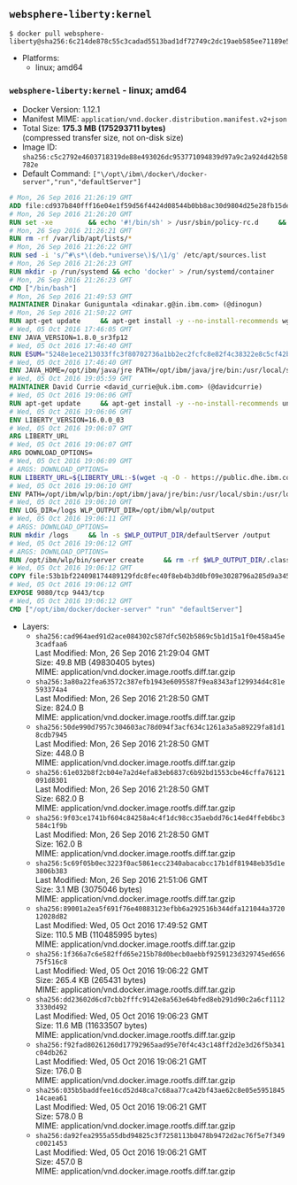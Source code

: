 ## `websphere-liberty:kernel`

```console
$ docker pull websphere-liberty@sha256:6c214de878c55c3cadad5513bad1df72749c2dc19aeb585ee71189e5b8310d7e
```

-	Platforms:
	-	linux; amd64

### `websphere-liberty:kernel` - linux; amd64

-	Docker Version: 1.12.1
-	Manifest MIME: `application/vnd.docker.distribution.manifest.v2+json`
-	Total Size: **175.3 MB (175293711 bytes)**  
	(compressed transfer size, not on-disk size)
-	Image ID: `sha256:c5c2792e4603718319de88e493026dc953771094839d97a9c2a924d42b58782e`
-	Default Command: `["\/opt\/ibm\/docker\/docker-server","run","defaultServer"]`

```dockerfile
# Mon, 26 Sep 2016 21:26:19 GMT
ADD file:cd937b840fff16e04e1f59d56f4424d08544b0bb8ac30d9804d25e28fb15ded3 in / 
# Mon, 26 Sep 2016 21:26:20 GMT
RUN set -xe 		&& echo '#!/bin/sh' > /usr/sbin/policy-rc.d 	&& echo 'exit 101' >> /usr/sbin/policy-rc.d 	&& chmod +x /usr/sbin/policy-rc.d 		&& dpkg-divert --local --rename --add /sbin/initctl 	&& cp -a /usr/sbin/policy-rc.d /sbin/initctl 	&& sed -i 's/^exit.*/exit 0/' /sbin/initctl 		&& echo 'force-unsafe-io' > /etc/dpkg/dpkg.cfg.d/docker-apt-speedup 		&& echo 'DPkg::Post-Invoke { "rm -f /var/cache/apt/archives/*.deb /var/cache/apt/archives/partial/*.deb /var/cache/apt/*.bin || true"; };' > /etc/apt/apt.conf.d/docker-clean 	&& echo 'APT::Update::Post-Invoke { "rm -f /var/cache/apt/archives/*.deb /var/cache/apt/archives/partial/*.deb /var/cache/apt/*.bin || true"; };' >> /etc/apt/apt.conf.d/docker-clean 	&& echo 'Dir::Cache::pkgcache ""; Dir::Cache::srcpkgcache "";' >> /etc/apt/apt.conf.d/docker-clean 		&& echo 'Acquire::Languages "none";' > /etc/apt/apt.conf.d/docker-no-languages 		&& echo 'Acquire::GzipIndexes "true"; Acquire::CompressionTypes::Order:: "gz";' > /etc/apt/apt.conf.d/docker-gzip-indexes 		&& echo 'Apt::AutoRemove::SuggestsImportant "false";' > /etc/apt/apt.conf.d/docker-autoremove-suggests
# Mon, 26 Sep 2016 21:26:21 GMT
RUN rm -rf /var/lib/apt/lists/*
# Mon, 26 Sep 2016 21:26:22 GMT
RUN sed -i 's/^#\s*\(deb.*universe\)$/\1/g' /etc/apt/sources.list
# Mon, 26 Sep 2016 21:26:23 GMT
RUN mkdir -p /run/systemd && echo 'docker' > /run/systemd/container
# Mon, 26 Sep 2016 21:26:23 GMT
CMD ["/bin/bash"]
# Mon, 26 Sep 2016 21:49:53 GMT
MAINTAINER Dinakar Guniguntala <dinakar.g@in.ibm.com> (@dinogun)
# Mon, 26 Sep 2016 21:50:22 GMT
RUN apt-get update     && apt-get install -y --no-install-recommends wget ca-certificates     && rm -rf /var/lib/apt/lists/*
# Wed, 05 Oct 2016 17:46:05 GMT
ENV JAVA_VERSION=1.8.0_sr3fp12
# Wed, 05 Oct 2016 17:46:40 GMT
RUN ESUM="5248e1ece213033ffc3f80702736a1bb2ec2fcfc8e82f4c38322e8c5cf42bfe8"     && BASE_URL="https://public.dhe.ibm.com/ibmdl/export/pub/systems/cloud/runtimes/java/meta/"     && YML_FILE="jre/linux/x86_64/index.yml"     && wget -q -U UA_IBM_JAVA_Docker -O /tmp/index.yml $BASE_URL/$YML_FILE     && JAVA_URL=$(cat /tmp/index.yml | sed -n '/'$JAVA_VERSION'/{n;p}' | sed -n 's/\s*uri:\s//p' | tr -d '\r')     && wget -q -U UA_IBM_JAVA_Docker -O /tmp/ibm-java.bin $JAVA_URL     && echo "$ESUM  /tmp/ibm-java.bin" | sha256sum -c -     && echo "INSTALLER_UI=silent" > /tmp/response.properties     && echo "USER_INSTALL_DIR=/opt/ibm/java" >> /tmp/response.properties     && echo "LICENSE_ACCEPTED=TRUE" >> /tmp/response.properties     && mkdir -p /opt/ibm     && chmod +x /tmp/ibm-java.bin     && /tmp/ibm-java.bin -i silent -f /tmp/response.properties     && rm -f /tmp/response.properties     && rm -f /tmp/index.yml     && rm -f /tmp/ibm-java.bin
# Wed, 05 Oct 2016 17:46:40 GMT
ENV JAVA_HOME=/opt/ibm/java/jre PATH=/opt/ibm/java/jre/bin:/usr/local/sbin:/usr/local/bin:/usr/sbin:/usr/bin:/sbin:/bin
# Wed, 05 Oct 2016 19:05:59 GMT
MAINTAINER David Currie <david_currie@uk.ibm.com> (@davidcurrie)
# Wed, 05 Oct 2016 19:06:06 GMT
RUN apt-get update     && apt-get install -y --no-install-recommends unzip     && rm -rf /var/lib/apt/lists/*
# Wed, 05 Oct 2016 19:06:06 GMT
ENV LIBERTY_VERSION=16.0.0_03
# Wed, 05 Oct 2016 19:06:07 GMT
ARG LIBERTY_URL
# Wed, 05 Oct 2016 19:06:07 GMT
ARG DOWNLOAD_OPTIONS=
# Wed, 05 Oct 2016 19:06:09 GMT
# ARGS: DOWNLOAD_OPTIONS=
RUN LIBERTY_URL=${LIBERTY_URL:-$(wget -q -O - https://public.dhe.ibm.com/ibmdl/export/pub/software/websphere/wasdev/downloads/wlp/index.yml  | grep $LIBERTY_VERSION -A 6 | sed -n 's/\s*kernel:\s//p' | tr -d '\r' )}      && wget $DOWNLOAD_OPTIONS $LIBERTY_URL -U UA-IBM-WebSphere-Liberty-Docker -O /tmp/wlp.zip     && unzip -q /tmp/wlp.zip -d /opt/ibm     && rm /tmp/wlp.zip
# Wed, 05 Oct 2016 19:06:10 GMT
ENV PATH=/opt/ibm/wlp/bin:/opt/ibm/java/jre/bin:/usr/local/sbin:/usr/local/bin:/usr/sbin:/usr/bin:/sbin:/bin
# Wed, 05 Oct 2016 19:06:10 GMT
ENV LOG_DIR=/logs WLP_OUTPUT_DIR=/opt/ibm/wlp/output
# Wed, 05 Oct 2016 19:06:11 GMT
# ARGS: DOWNLOAD_OPTIONS=
RUN mkdir /logs     && ln -s $WLP_OUTPUT_DIR/defaultServer /output     && ln -s /opt/ibm/wlp/usr/servers/defaultServer /config
# Wed, 05 Oct 2016 19:06:12 GMT
# ARGS: DOWNLOAD_OPTIONS=
RUN /opt/ibm/wlp/bin/server create     && rm -rf $WLP_OUTPUT_DIR/.classCache /output/workarea
# Wed, 05 Oct 2016 19:06:12 GMT
COPY file:53b1bf224098174489129fdc8fec40f8eb4b3d0bf09e3028796a285d9a3457f1 in /opt/ibm/docker/ 
# Wed, 05 Oct 2016 19:06:12 GMT
EXPOSE 9080/tcp 9443/tcp
# Wed, 05 Oct 2016 19:06:12 GMT
CMD ["/opt/ibm/docker/docker-server" "run" "defaultServer"]
```

-	Layers:
	-	`sha256:cad964aed91d2ace084302c587dfc502b5869c5b1d15a1f0e458a45e3cadfaa6`  
		Last Modified: Mon, 26 Sep 2016 21:29:04 GMT  
		Size: 49.8 MB (49830405 bytes)  
		MIME: application/vnd.docker.image.rootfs.diff.tar.gzip
	-	`sha256:3a80a22fea63572c387efb1943e6095587f9ea8343af129934d4c81e593374a4`  
		Last Modified: Mon, 26 Sep 2016 21:28:50 GMT  
		Size: 824.0 B  
		MIME: application/vnd.docker.image.rootfs.diff.tar.gzip
	-	`sha256:50de990d7957c304603ac78d094f3acf634c1261a3a5a89229fa81d18cdb7945`  
		Last Modified: Mon, 26 Sep 2016 21:28:50 GMT  
		Size: 448.0 B  
		MIME: application/vnd.docker.image.rootfs.diff.tar.gzip
	-	`sha256:61e032b8f2cb04e7a2d4efa83eb6837c6b92bd1553cbe46cffa76121091d8301`  
		Last Modified: Mon, 26 Sep 2016 21:28:50 GMT  
		Size: 682.0 B  
		MIME: application/vnd.docker.image.rootfs.diff.tar.gzip
	-	`sha256:9f03ce1741bf604c84258a4c4f1dc98cc35aebdd76c14ed4ffeb6bc3584c1f9b`  
		Last Modified: Mon, 26 Sep 2016 21:28:50 GMT  
		Size: 162.0 B  
		MIME: application/vnd.docker.image.rootfs.diff.tar.gzip
	-	`sha256:5c69f05b0ec3223f0ac5861ecc2340abacabcc17b1df81948eb35d1e3806b383`  
		Last Modified: Mon, 26 Sep 2016 21:51:06 GMT  
		Size: 3.1 MB (3075046 bytes)  
		MIME: application/vnd.docker.image.rootfs.diff.tar.gzip
	-	`sha256:89001a2ea5f691f76e40883123efbb6a292516b344dfa121044a372012028d82`  
		Last Modified: Wed, 05 Oct 2016 17:49:52 GMT  
		Size: 110.5 MB (110485995 bytes)  
		MIME: application/vnd.docker.image.rootfs.diff.tar.gzip
	-	`sha256:1f366a7c6e582ffd65e215b78d0becb0aebbf9259123d329745ed65675f516c8`  
		Last Modified: Wed, 05 Oct 2016 19:06:22 GMT  
		Size: 265.4 KB (265431 bytes)  
		MIME: application/vnd.docker.image.rootfs.diff.tar.gzip
	-	`sha256:dd23602d6cd7cbb2fffc9142e8a563e64bfed8eb291d90c2a6cf11123330d492`  
		Last Modified: Wed, 05 Oct 2016 19:06:23 GMT  
		Size: 11.6 MB (11633507 bytes)  
		MIME: application/vnd.docker.image.rootfs.diff.tar.gzip
	-	`sha256:f92fad80261260d17792965aad95e70f4c43c148ff2d2e3d26f5b341c04db262`  
		Last Modified: Wed, 05 Oct 2016 19:06:21 GMT  
		Size: 176.0 B  
		MIME: application/vnd.docker.image.rootfs.diff.tar.gzip
	-	`sha256:035b5baddfee16cd52d48ca7c68aa77ca42bf43ae62c8e05e595184514caea61`  
		Last Modified: Wed, 05 Oct 2016 19:06:21 GMT  
		Size: 578.0 B  
		MIME: application/vnd.docker.image.rootfs.diff.tar.gzip
	-	`sha256:da92fea2955a55dbd94825c3f7258113b0478b9472d2ac76f5e7f349c0021453`  
		Last Modified: Wed, 05 Oct 2016 19:06:21 GMT  
		Size: 457.0 B  
		MIME: application/vnd.docker.image.rootfs.diff.tar.gzip
